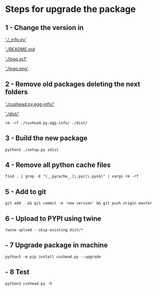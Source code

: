 # Steps for upgrade the package

## 1 - Change the version in

['./_info.py'](./_info.py)

['./README.md](./README.md)

['./logo.xcf'](./logo.xcf)

['./logo.png'](./logo.png)

## 2 - Remove old packages deleting the next folders

['./cushead.py.egg-info/'](./cushead.py.egg-info/.)

['./dist/'](./dist/.)

`rm -rf ./cushead.py.egg-info/ ./dist/`

## 3 - Build the new package

`python3 ./setup.py sdist`

## 4 - Remove all python cache files

`find . | grep -E "(__pycache__|\.pyc|\.pyo$)" | xargs rm -rf`

## 5 - Add to git

`git add . && git commit -m 'new version' && git push origin master`

## 6 - Upload to PYPI using twine

`twine upload --skip-existing dist/*`

## - 7 Upgrade package in machine

`python3 -m pip install cushead.py --upgrade`

## - 8 Test

`python3 cushead.py -h`

